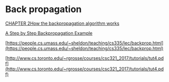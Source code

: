 # Back propagation

[CHAPTER 2How the backpropagation algorithm works](http://neuralnetworksanddeeplearning.com/chap2.html)

[A Step by Step Backpropagation Example](https://mattmazur.com/2015/03/17/a-step-by-step-backpropagation-example/)

[https://people.cs.umass.edu/~sheldon/teaching/cs335/lec/backprop.html](https://people.cs.umass.edu/~sheldon/teaching/cs335/lec/backprop.html)

[http://www.cs.toronto.edu/~rgrosse/courses/csc321_2017/tutorials/tut4.pdf](http://www.cs.toronto.edu/~rgrosse/courses/csc321_2017/tutorials/tut4.pdf)
